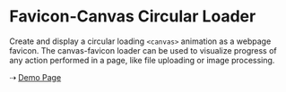 # Favicon-Canvas Circular Loader
Create and display a circular loading `<canvas>` animation as a webpage favicon. The canvas-favicon loader can be used to visualize progress of any action performed in a page, like file uploading or image processing.


&#x21e2; <a href=http://bit.ly/faviconloader>Demo Page</a>
